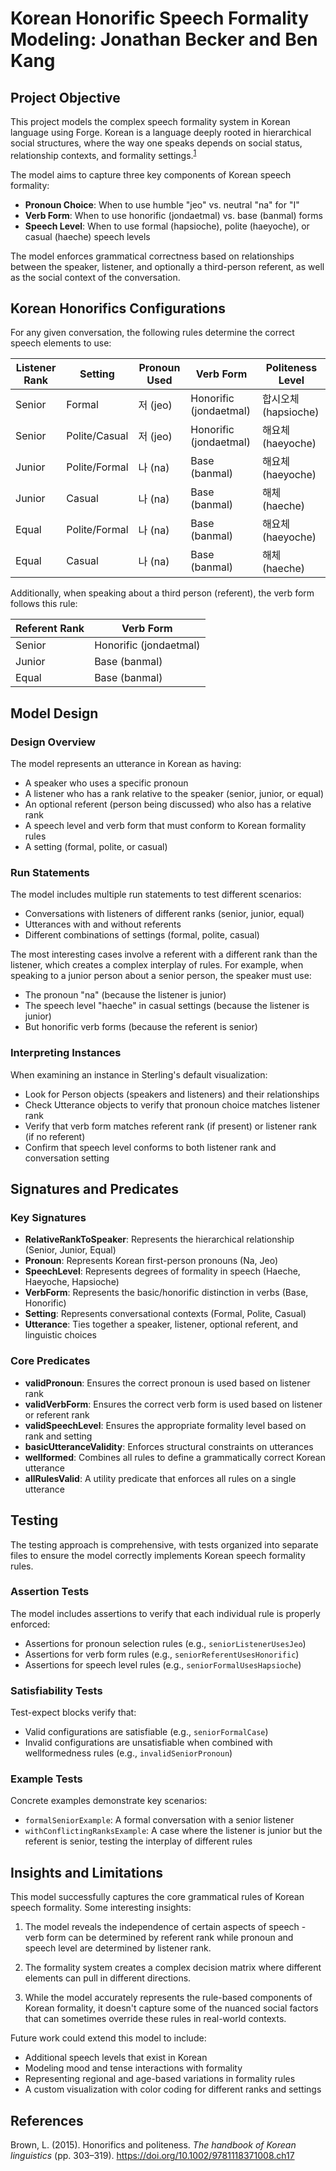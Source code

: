 # Korean Honorific Speech Formality Modeling: Jonathan Becker and Ben Kang

## Project Objective

This project models the complex speech formality system in Korean language using Forge. Korean is a language deeply rooted in hierarchical social structures, where the way one speaks depends on social status, relationship contexts, and formality settings.<sup>[1](https://onlinelibrary.wiley.com/doi/epdf/10.1002/9781118371008.ch17)</sup> 

The model aims to capture three key components of Korean speech formality:
- **Pronoun Choice**: When to use humble "jeo" vs. neutral "na" for "I"
- **Verb Form**: When to use honorific (jondaetmal) vs. base (banmal) forms
- **Speech Level**: When to use formal (hapsioche), polite (haeyoche), or casual (haeche) speech levels

The model enforces grammatical correctness based on relationships between the speaker, listener, and optionally a third-person referent, as well as the social context of the conversation.

## Korean Honorifics Configurations

For any given conversation, the following rules determine the correct speech elements to use:

| Listener Rank | Setting       | Pronoun Used | Verb Form              | Politeness Level     |
| ------------- | ------------- | ------------ | ---------------------- | -------------------- |
| Senior        | Formal        | 저 (jeo)     | Honorific (jondaetmal) | 합시오체 (hapsioche) |
| Senior        | Polite/Casual | 저 (jeo)     | Honorific (jondaetmal) | 해요체 (haeyoche)    |
| Junior        | Polite/Formal | 나 (na)      | Base (banmal)          | 해요체 (haeyoche)    |
| Junior        | Casual        | 나 (na)      | Base (banmal)          | 해체 (haeche)        |
| Equal         | Polite/Formal | 나 (na)      | Base (banmal)          | 해요체 (haeyoche)    |
| Equal         | Casual        | 나 (na)      | Base (banmal)          | 해체 (haeche)        |

Additionally, when speaking about a third person (referent), the verb form follows this rule:

| Referent Rank | Verb Form              |
| ------------- | ---------------------- |
| Senior        | Honorific (jondaetmal) |
| Junior        | Base (banmal)          |
| Equal         | Base (banmal)          |

## Model Design

### Design Overview

The model represents an utterance in Korean as having:
- A speaker who uses a specific pronoun
- A listener who has a rank relative to the speaker (senior, junior, or equal)
- An optional referent (person being discussed) who also has a relative rank
- A speech level and verb form that must conform to Korean formality rules
- A setting (formal, polite, or casual)

### Run Statements

The model includes multiple run statements to test different scenarios:
- Conversations with listeners of different ranks (senior, junior, equal)
- Utterances with and without referents
- Different combinations of settings (formal, polite, casual)

The most interesting cases involve a referent with a different rank than the listener, which creates a complex interplay of rules. For example, when speaking to a junior person about a senior person, the speaker must use:
- The pronoun "na" (because the listener is junior)
- The speech level "haeche" in casual settings (because the listener is junior)
- But honorific verb forms (because the referent is senior)

### Interpreting Instances

When examining an instance in Sterling's default visualization:
- Look for Person objects (speakers and listeners) and their relationships
- Check Utterance objects to verify that pronoun choice matches listener rank
- Verify that verb form matches referent rank (if present) or listener rank (if no referent)
- Confirm that speech level conforms to both listener rank and conversation setting

## Signatures and Predicates

### Key Signatures

- **RelativeRankToSpeaker**: Represents the hierarchical relationship (Senior, Junior, Equal)
- **Pronoun**: Represents Korean first-person pronouns (Na, Jeo)
- **SpeechLevel**: Represents degrees of formality in speech (Haeche, Haeyoche, Hapsioche)
- **VerbForm**: Represents the basic/honorific distinction in verbs (Base, Honorific)
- **Setting**: Represents conversational contexts (Formal, Polite, Casual)
- **Utterance**: Ties together a speaker, listener, optional referent, and linguistic choices

### Core Predicates

- **validPronoun**: Ensures the correct pronoun is used based on listener rank
- **validVerbForm**: Ensures the correct verb form is used based on listener or referent rank
- **validSpeechLevel**: Ensures the appropriate formality level based on rank and setting
- **basicUtteranceValidity**: Enforces structural constraints on utterances
- **wellformed**: Combines all rules to define a grammatically correct Korean utterance
- **allRulesValid**: A utility predicate that enforces all rules on a single utterance

## Testing

The testing approach is comprehensive, with tests organized into separate files to ensure the model correctly implements Korean speech formality rules.

### Assertion Tests

The model includes assertions to verify that each individual rule is properly enforced:
- Assertions for pronoun selection rules (e.g., `seniorListenerUsesJeo`)
- Assertions for verb form rules (e.g., `seniorReferentUsesHonorific`)
- Assertions for speech level rules (e.g., `seniorFormalUsesHapsioche`)

### Satisfiability Tests

Test-expect blocks verify that:
- Valid configurations are satisfiable (e.g., `seniorFormalCase`)
- Invalid configurations are unsatisfiable when combined with wellformedness rules (e.g., `invalidSeniorPronoun`)

### Example Tests

Concrete examples demonstrate key scenarios:
- `formalSeniorExample`: A formal conversation with a senior listener
- `withConflictingRanksExample`: A case where the listener is junior but the referent is senior, testing the interplay of different rules

## Insights and Limitations

This model successfully captures the core grammatical rules of Korean speech formality. Some interesting insights:

1. The model reveals the independence of certain aspects of speech - verb form can be determined by referent rank while pronoun and speech level are determined by listener rank.

2. The formality system creates a complex decision matrix where different elements can pull in different directions.

3. While the model accurately represents the rule-based components of Korean formality, it doesn't capture some of the nuanced social factors that can sometimes override these rules in real-world contexts.

Future work could extend this model to include:
- Additional speech levels that exist in Korean
- Modeling mood and tense interactions with formality
- Representing regional and age-based variations in formality rules
- A custom visualization with color coding for different ranks and settings

## References

Brown, L. (2015). Honorifics and politeness. *The handbook of Korean linguistics* (pp. 303–319). https://doi.org/10.1002/9781118371008.ch17
